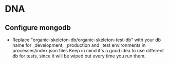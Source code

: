 # DNA

## Configure mongodb
* Replace "organic-skeleton-db/organic-skeleton-test-db" with your db name for _development, _production and _test environments in processes/index.json files
Keep in mind it's a good idea to use different db for tests, since it will be wiped out every time you run them.

